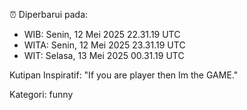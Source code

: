 ⏰ Diperbarui pada:
- WIB: Senin, 12 Mei 2025 22.31.19 UTC
- WITA: Senin, 12 Mei 2025 23.31.19 UTC
- WIT: Selasa, 13 Mei 2025 00.31.19 UTC

Kutipan Inspiratif:
"If you are player then Im the GAME."


Kategori: funny

